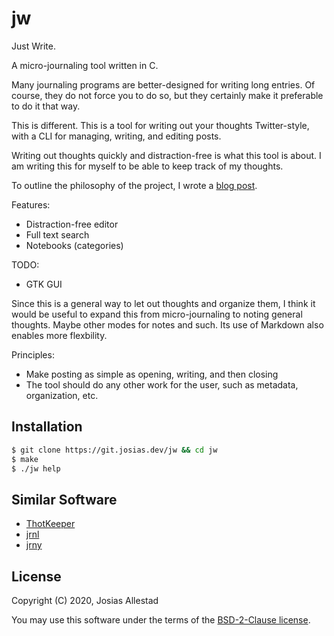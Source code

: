 # jw

Just Write.

A micro-journaling tool written in C.

Many journaling programs are better-designed for writing long entries. Of course, they do not force you to do so, but they certainly make it preferable to do it that way.

This is different. This is a tool for writing out your thoughts Twitter-style, with a CLI for managing, writing, and editing posts.

Writing out thoughts quickly and distraction-free is what this tool is about. I am writing this for myself to be able to keep track of my thoughts.

To outline the philosophy of the project, I wrote a [blog post](https://josias.dev/posts/justwrite/).

Features:
- Distraction-free editor
- Full text search
- Notebooks (categories)

TODO:
- GTK GUI

Since this is a general way to let out thoughts and organize them, I think it would be useful to expand this from micro-journaling to noting general thoughts. Maybe other modes for notes and such. Its use of Markdown also enables more flexbility.

Principles:
- Make posting as simple as opening, writing, and then closing
- The tool should do any other work for the user, such as metadata, organization, etc.

## Installation

```sh
$ git clone https://git.josias.dev/jw && cd jw
$ make
$ ./jw help
```

## Similar Software

- [ThotKeeper](https://github.com/cmpilato/thotkeeper)
- [jrnl](https://github.com/jrnl-org/jrnl/)
- [jrny](https://git.sr.ht/~detondev/jrny)

## License

Copyright (C) 2020, Josias Allestad

You may use this software under the terms of the [BSD-2-Clause license](LICENSE).
